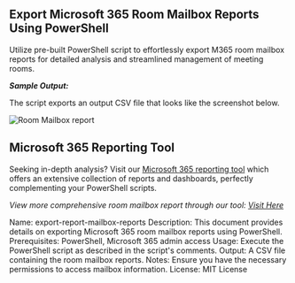 ## Export Microsoft 365 Room Mailbox Reports Using PowerShell
Utilize pre-built PowerShell script to effortlessly export M365 room mailbox reports for detailed analysis and streamlined management of meeting rooms.

***Sample Output:***

The script exports an output CSV file that looks like the screenshot below.

![Room Mailbox report](https://github.com/krzyswo/MsAdmin)
## Microsoft 365 Reporting Tool
Seeking in-depth analysis? Visit our [Microsoft 365 reporting tool](https://github.com/krzyswo/MsAdmin) which offers an extensive collection of reports and dashboards, perfectly complementing your PowerShell scripts.

*View more comprehensive room mailbox report through our tool: [Visit Here](https://github.com/krzyswo/MsAdmin)*

Name: export-report-mailbox-reports
Description: This document provides details on exporting Microsoft 365 room mailbox reports using PowerShell.
Prerequisites: PowerShell, Microsoft 365 admin access
Usage: Execute the PowerShell script as described in the script's comments.
Output: A CSV file containing the room mailbox reports.
Notes: Ensure you have the necessary permissions to access mailbox information.
License: MIT License